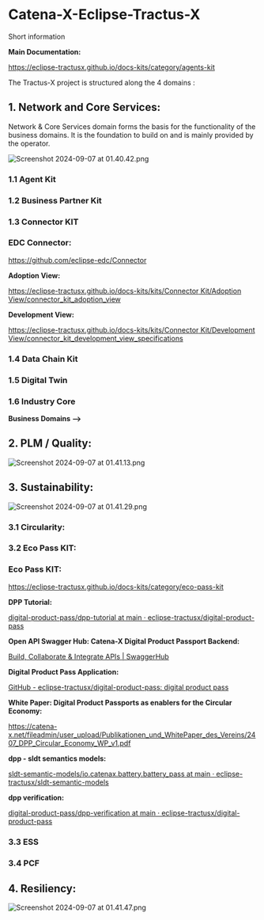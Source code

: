 # Catena-X-Eclipse-Tractus-X
Short information

**Main Documentation:**

https://eclipse-tractusx.github.io/docs-kits/category/agents-kit

The Tractus-X project is structured along the 4 domains :

## 1. Network and Core Services:

Network & Core Services domain forms the basis for the functionality of the business domains. It is the foundation to build on and is mainly provided by the operator.

![Screenshot 2024-09-07 at 01.40.42.png](https://prod-files-secure.s3.us-west-2.amazonaws.com/7101a1fa-6bfc-4b99-9b60-b5fc838f5bd3/ba09a621-ff27-4e1e-b5fc-10023357c0b6/Screenshot_2024-09-07_at_01.40.42.png)

### 1.1 Agent Kit

### 1.2 Business Partner Kit

### 1.3 Connector KIT

### **EDC Connector:**

https://github.com/eclipse-edc/Connector

**Adoption View:**

[https://eclipse-tractusx.github.io/docs-kits/kits/Connector Kit/Adoption View/connector_kit_adoption_view](https://eclipse-tractusx.github.io/docs-kits/kits/Connector%20Kit/Adoption%20View/connector_kit_adoption_view)

**Development View:**

[https://eclipse-tractusx.github.io/docs-kits/kits/Connector Kit/Development View/connector_kit_development_view_specifications](https://eclipse-tractusx.github.io/docs-kits/kits/Connector%20Kit/Development%20View/connector_kit_development_view_specifications)

### 1.4 Data Chain Kit

### 1.5 Digital Twin

### 1.6 Industry Core

**Business Domains —>**

## 2. PLM / Quality:

![Screenshot 2024-09-07 at 01.41.13.png](https://prod-files-secure.s3.us-west-2.amazonaws.com/7101a1fa-6bfc-4b99-9b60-b5fc838f5bd3/baad376d-d92b-413d-83c1-53820811874c/Screenshot_2024-09-07_at_01.41.13.png)

## 3. Sustainability:

![Screenshot 2024-09-07 at 01.41.29.png](https://prod-files-secure.s3.us-west-2.amazonaws.com/7101a1fa-6bfc-4b99-9b60-b5fc838f5bd3/5d771c27-b35f-4c2b-b92c-d51b75b5158d/Screenshot_2024-09-07_at_01.41.29.png)

### 3.1 Circularity:

### 3.2 Eco Pass KIT:

### **Eco Pass KIT:**

https://eclipse-tractusx.github.io/docs-kits/category/eco-pass-kit

**DPP Tutorial:**

[digital-product-pass/dpp-tutorial at main · eclipse-tractusx/digital-product-pass](https://github.com/eclipse-tractusx/digital-product-pass/tree/main/dpp-tutorial)

**Open API Swagger Hub: Catena-X Digital Product Passport Backend:**

[Build, Collaborate & Integrate APIs | SwaggerHub](https://app.swaggerhub.com/apis/eclipse-tractusx-bot/digital-product-pass/2.1.3#/)

**Digital Product Pass Application:**

[GitHub - eclipse-tractusx/digital-product-pass: digital product pass](https://github.com/eclipse-tractusx/digital-product-pass/tree/main)

**White Paper: Digital Product Passports as enablers for the Circular Economy:** 

https://catena-x.net/fileadmin/user_upload/Publikationen_und_WhitePaper_des_Vereins/2407_DPP_Circular_Economy_WP_v1.pdf

**dpp - sldt semantics models:**

[sldt-semantic-models/io.catenax.battery.battery_pass at main · eclipse-tractusx/sldt-semantic-models](https://github.com/eclipse-tractusx/sldt-semantic-models/tree/main/io.catenax.battery.battery_pass)

**dpp verification:**

[digital-product-pass/dpp-verification at main · eclipse-tractusx/digital-product-pass](https://github.com/eclipse-tractusx/digital-product-pass/tree/main/dpp-verification)

### 3.3 ESS

### 3.4 PCF

## 4. Resiliency:

![Screenshot 2024-09-07 at 01.41.47.png](https://prod-files-secure.s3.us-west-2.amazonaws.com/7101a1fa-6bfc-4b99-9b60-b5fc838f5bd3/67833a38-720a-4335-9f1e-56403d6e765f/Screenshot_2024-09-07_at_01.41.47.png)

#
